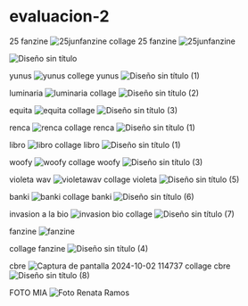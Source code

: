 # evaluacion-2
25 fanzine
![25junfanzine](https://github.com/user-attachments/assets/1397987f-f8d5-40bf-9851-26f879ca9223)
collage 25 fanzine
![25junfanzine](https://github.com/user-attachments/assets/eff85df7-5b3d-4423-b04c-68a3e7e5e343)


![Diseño sin título](https://github.com/user-attachments/assets/4aab12d5-309b-441f-bd4a-ae869564e892)

yunus
![yunus](https://github.com/user-attachments/assets/08b082ec-1526-4dfa-bd94-8ef01e48aa4c)
college yunus
![Diseño sin título (1)](https://github.com/user-attachments/assets/435e712c-4de1-4c68-898c-da86ba7624c1)

luminaria
![luminaria](https://github.com/user-attachments/assets/1a73ffdb-c602-4cec-910d-f8bf1bc32e74)
collage
![Diseño sin título (2)](https://github.com/user-attachments/assets/ade781a8-87a3-475a-9e8d-06bf922f9b43)


equita
![equita](https://github.com/user-attachments/assets/7a75d0ce-82e8-45c0-b0d1-3556afbf298a)
collage
![Diseño sin título (3)](https://github.com/user-attachments/assets/df18c6e5-234b-4efe-ae10-43285c321c76)

renca
![renca](https://github.com/user-attachments/assets/cc207c4a-fd81-4b82-b992-d799958fac17)
collage renca
![Diseño sin título (1)](https://github.com/user-attachments/assets/bc3e9f8e-12e3-4b67-86a6-54519c58b5b7)


libro
![libro](https://github.com/user-attachments/assets/3aa707b4-1941-43a9-9ed8-804fb9e38522)
collage libro
![Diseño sin título (1)](https://github.com/user-attachments/assets/7219e777-60bd-4c71-99ca-7e3df0608e18)



woofy
![woofy](https://github.com/user-attachments/assets/c045dbee-ed40-40e0-ac7e-397145706ab2)
collage woofy
![Diseño sin título (3)](https://github.com/user-attachments/assets/b93be267-543b-4a15-bb5c-28dafe9b09b2)


violeta wav
![violetawav](https://github.com/user-attachments/assets/8bb11402-28ec-420a-9bcc-78b3900af909)
collage violeta
![Diseño sin título (5)](https://github.com/user-attachments/assets/9b6c21bf-e69d-450c-9a2a-84f1df775961)


banki 
![banki](https://github.com/user-attachments/assets/cff0efdc-ee22-4c44-9636-6d04450d1a1d)
collage banki
![Diseño sin título (6)](https://github.com/user-attachments/assets/70b03104-cb92-401c-b2b7-6daea4e6da0c)


invasion a la bio
![invasion bio](https://github.com/user-attachments/assets/0f625abe-948c-44b8-8b90-4ec8fea9514f)
collage
![Diseño sin título (7)](https://github.com/user-attachments/assets/c0addc68-269a-42f1-8a10-1a1524f07a1e)



fanzine
![fanzine](https://github.com/user-attachments/assets/3e4683fe-9fc4-428d-85e9-54dbef723c3a)

collage fanzine
![Diseño sin título (4)](https://github.com/user-attachments/assets/5f314f8e-ee15-4ea1-a479-e6f7e9626d11)

cbre
![Captura de pantalla 2024-10-02 114737](https://github.com/user-attachments/assets/edfd7c7f-14c1-4ca8-80e4-5b09de4ceebc)
collage cbre
![Diseño sin título (8)](https://github.com/user-attachments/assets/c3619869-593c-48b8-a90b-4da9ef5005f2)

FOTO MIA
![Foto Renata Ramos](https://github.com/user-attachments/assets/1bb38048-1e27-42a4-822e-1bc19773e27a)
